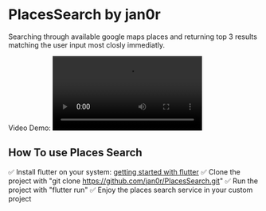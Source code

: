 # PlacesSearch by jan0r

Searching through available google maps places and returning top 3 results matching the user input most closly immediatly.

Video Demo:
![Output sample](https://user-images.githubusercontent.com/20814879/129452358-05c91a46-0377-4a5b-980c-3b9286099593.mov)



## How To use Places Search

  ✅   Install flutter on your system: [getting started with flutter](https://flutter.dev/docs/get-started/install) 
  ✅   Clone the project with "git clone https://github.com/jan0r/PlacesSearch.git"
  ✅   Run the project with "flutter run"
  ✅   Enjoy the places search service in your custom project












